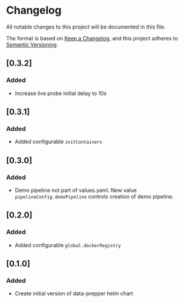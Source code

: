 # Changelog
All notable changes to this project will be documented in this file.

The format is based on [Keep a Changelog](https://keepachangelog.com/en/1.1.0/),
and this project adheres to [Semantic Versioning](https://semver.org/spec/v2.0.0.html).

## [0.3.2]
### Added
- Increase live probe initial delay to 10s

## [0.3.1]
### Added
- Added configurable `initContainers`

## [0.3.0]
### Added
- Demo pipeline not part of values.yaml. New value `pipelineConfig.demoPipeline` controls creation of demo pipeline.

## [0.2.0]
### Added
- Added configurable `global.dockerRegistry`

## [0.1.0]
### Added
- Create initial version of data-prepper helm chart


